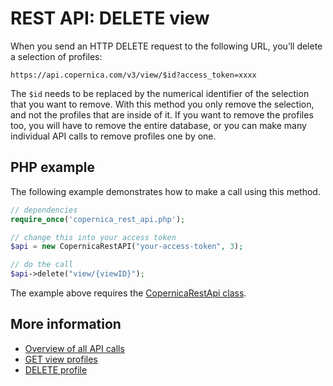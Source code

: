 # REST API: DELETE view

When you send an HTTP DELETE request to the following URL, you’ll delete 
a selection of profiles:

`https://api.copernica.com/v3/view/$id?access_token=xxxx`

The `$id` needs to be replaced by the numerical identifier of the selection
that you want to remove. With this method you only remove the selection, and
not the profiles that are inside of it. If you want to remove the profiles
too, you will have to remove the entire database, or you can make many
individual API calls to remove profiles one by one.

## PHP example

The following example demonstrates how to make a call using this method.

```php
// dependencies
require_once('copernica_rest_api.php');

// change this into your access token
$api = new CopernicaRestAPI("your-access-token", 3);

// do the call
$api->delete("view/{viewID}");
```

The example above requires the [CopernicaRestApi class](rest-php).

## More information

* [Overview of all API calls](rest-api)
* [GET view profiles](rest-get-view-profiles)
* [DELETE profile](rest-delete-profile)
